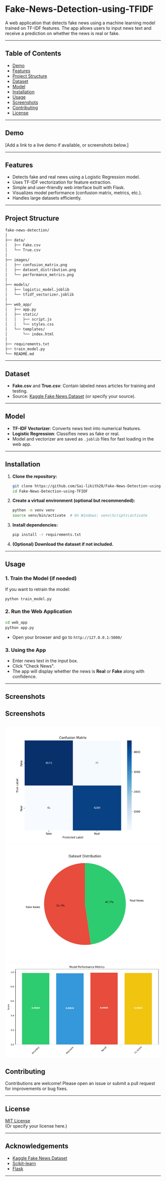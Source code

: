 # Fake-News-Detection-using-TFIDF

A web application that detects fake news using a machine learning model trained on TF-IDF features. The app allows users to input news text and receive a prediction on whether the news is real or fake.

---

## Table of Contents

- [Demo](#demo)
- [Features](#features)
- [Project Structure](#project-structure)
- [Dataset](#dataset)
- [Model](#model)
- [Installation](#installation)
- [Usage](#usage)
- [Screenshots](#screenshots)
- [Contributing](#contributing)
- [License](#license)

---

## Demo

[Add a link to a live demo if available, or screenshots below.]

---

## Features

- Detects fake and real news using a Logistic Regression model.
- Uses TF-IDF vectorization for feature extraction.
- Simple and user-friendly web interface built with Flask.
- Visualizes model performance (confusion matrix, metrics, etc.).
- Handles large datasets efficiently.

---

## Project Structure

```
fake-news-detection/
│
├── data/
│   ├── Fake.csv
│   └── True.csv
│
├── images/
│   ├── confusion_matrix.png
│   ├── dataset_distribution.png
│   └── performance_metrics.png
│
├── models/
│   ├── logistic_model.joblib
│   └── tfidf_vectorizer.joblib
│
├── web_app/
│   ├── app.py
│   ├── static/
│   │   ├── script.js
│   │   └── styles.css
│   └── templates/
│       └── index.html
│
├── requirements.txt
├── train_model.py
└── README.md
```

---

## Dataset

- **Fake.csv** and **True.csv**: Contain labeled news articles for training and testing.
- Source: [Kaggle Fake News Dataset](https://www.kaggle.com/clmentbisaillon/fake-and-real-news-dataset) (or specify your source).

---

## Model

- **TF-IDF Vectorizer**: Converts news text into numerical features.
- **Logistic Regression**: Classifies news as fake or real.
- Model and vectorizer are saved as `.joblib` files for fast loading in the web app.

---

## Installation

1. **Clone the repository:**

   ```bash
   git clone https://github.com/Sai-likith28/Fake-News-Detection-using-TFIDF.git
   cd Fake-News-Detection-using-TFIDF
   ```

2. **Create a virtual environment (optional but recommended):**

   ```bash
   python -m venv venv
   source venv/bin/activate  # On Windows: venv\Scripts\activate
   ```

3. **Install dependencies:**

   ```bash
   pip install -r requirements.txt
   ```

4. **(Optional) Download the dataset if not included.**

---

## Usage

### 1. **Train the Model (if needed)**

If you want to retrain the model:

```bash
python train_model.py
```

### 2. **Run the Web Application**

```bash
cd web_app
python app.py
```

- Open your browser and go to `http://127.0.0.1:5000/`

### 3. **Using the App**

- Enter news text in the input box.
- Click "Check News".
- The app will display whether the news is **Real** or **Fake** along with confidence.

---

## Screenshots

## Screenshots

![Confusion Matrix](images/confusion_matrix.png)
![Dataset Distribution](images/dataset_distribution.png)
![Performance Metrics](images/performance_metrics.png)
---

## Contributing

Contributions are welcome! Please open an issue or submit a pull request for improvements or bug fixes.

---

## License

[MIT License](LICENSE)  
(Or specify your license here.)

---

## Acknowledgements

- [Kaggle Fake News Dataset](https://www.kaggle.com/clmentbisaillon/fake-and-real-news-dataset)
- [Scikit-learn](https://scikit-learn.org/)
- [Flask](https://flask.palletsprojects.com/)

---
